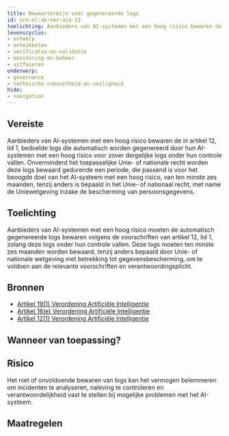 ```yaml
---
title: Bewaartermijn voor gegenereerde logs 
id: urn:nl:ak:ver:aia-13
toelichting: Aanbieders van AI-systemen met een hoog risico bewaren de in artikel 12, lid 1, bedoelde logs die automatisch worden gegenereerd door hun AI-systemen met een hoog risico voor zover dergelijke logs onder hun controle vallen. Onverminderd het toepasselijke Unie- of nationale recht worden deze logs bewaard gedurende een periode, die passend is voor het beoogde doel van het AI-systeem met een hoog risico, van ten minste zes maanden, tenzij anders is bepaald in het Unie- of nationaal recht, met name de Uniewetgeving inzake de bescherming van persoonsgegevens.
levenscyclus:
- ontwerp
- ontwikkelen
- verificatie-en-validatie
- monitoring-en-beheer
- uitfaseren
onderwerp:
- governance
- technische-robuustheid-en-veiligheid
hide:
- navigation
---
```


<!-- tags -->
## Vereiste

Aanbieders van AI-systemen met een hoog risico bewaren de in artikel 12, lid 1, bedoelde logs die automatisch worden gegenereerd door hun AI-systemen met een hoog risico voor zover dergelijke logs onder hun controle vallen.
Onverminderd het toepasselijke Unie- of nationale recht worden deze logs bewaard gedurende een periode, die passend is voor het beoogde doel van het AI-systeem met een hoog risico, van ten minste zes maanden, tenzij anders is bepaald in het Unie- of nationaal recht, met name de Uniewetgeving inzake de bescherming van persoonsgegevens.

## Toelichting

Aanbieders van AI-systemen met een hoog risico moeten de automatisch gegenereerde logs bewaren volgens de voorschriften van artikel 12, lid 1, zolang deze logs onder hun controle vallen.
Deze logs moeten ten minste zes maanden worden bewaard, tenzij anders bepaald door Unie- of nationale wetgeving met betrekking tot gegevensbescherming, om te voldoen aan de relevante voorschriften en verantwoordingsplicht.

## Bronnen
- [Artikel 19(1) Verordening Artificiële Intelligentie](https://eur-lex.europa.eu/legal-content/NL/TXT/HTML/?uri=OJ:L_202401689#d1e4066-1-1)
- [Artikel 16(e) Verordening Artificiële Intelligentie](https://eur-lex.europa.eu/legal-content/NL/TXT/HTML/?uri=OJ:L_202401689#d1e3823-1-1)
- [Artikel 12(1) Verordening Artificiële Intelligentie](https://eur-lex.europa.eu/legal-content/NL/TXT/HTML/?uri=OJ:L_202401689#d1e3495-1-1)

## Wanneer van toepassing?


## Risico

Het niet of onvoldoende bewaren van logs kan het vermogen belemmeren om incidenten te analyseren, naleving te controleren en verantwoordelijkheid vast te stellen bij mogelijke problemen met het AI-systeem.

## Maatregelen

<!-- list_maatregelen vereiste/aia-13-bewaartermijn-voor-gegenereerde-logs no-search no-onderwerp no-rol no-levenscyclus -->
